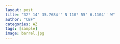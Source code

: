 ```yaml
---
layout: post
title: "32° 14' 35.7684'' N 110° 55' 6.1104'' W"
author: "CBF"
categories: AZ
tags: [sample]
image: barrel.jpg
---
```


